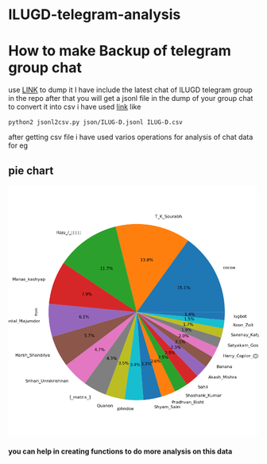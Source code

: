 # ILUGD-telegram-analysis

# How to make Backup of telegram group chat
use [LINK](https://github.com/tvdstaaij/telegram-history-dump#usage) to dump it I have include the latest chat of ILUGD telegram group in the repo
after that you will get a jsonl file in the dump of your group chat to convert it into csv i have used [link](https://github.com/xeon-zolt/ILUGD-telegram-analysis/blob/master/jsonl2csv.py)
like 
```
python2 jsonl2csv.py json/ILUG-D.jsonl ILUG-D.csv
```
after getting csv file i have used varios operations for analysis of chat data
for eg 
## pie chart
![](https://github.com/xeon-zolt/ILUGD-telegram-analysis/blob/master/PieOfNumberOfMessages.png?raw=true)

#### you can help in creating functions to do more analysis on this data 
